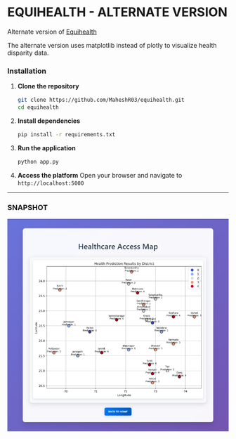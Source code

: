 # EQUIHEALTH - ALTERNATE VERSION

Alternate version of [Equihealth](https://github.com/MaheshR03/equihealth)

The alternate version uses matplotlib instead of plotly to visualize health disparity data.

### Installation

1. **Clone the repository**
   ```bash
   git clone https://github.com/MaheshR03/equihealth.git
   cd equihealth
   ```

2. **Install dependencies**
   ```bash
   pip install -r requirements.txt
   ```

3. **Run the application**
   ```bash
   python app.py
   ```

4. **Access the platform**
   Open your browser and navigate to `http://localhost:5000`

---

### SNAPSHOT

![MAP](image.png)
